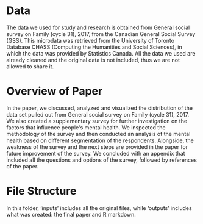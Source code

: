 # Data

The data we used for study and research is obtained from General social survey on Family (cycle 31), 2017, from the Canadian General Social Survey (GSS). This microdata was retrieved from the University of Toronto Database CHASS (Computing the Humanities and Social Sciences), in which the data was provided by Statistics Canada. All the data we used are already cleaned and the original data is not included, thus we are not allowed to share it.

# Overview of Paper

In the paper, we discussed, analyzed and visualized the distribution of the data set pulled out from General social survey on Family (cycle 31), 2017. We also created a supplementary survey for further investigation on the factors that influence people's mental health. We inspected the methodology of the survey and then conducted an analysis of the mental health based on different segmentation of the respondents. Alongside, the weakness of the survey and the next steps are provided in the paper for future improvement of the survey. We concluded with an appendix that included all the questions and options of the survey, followed by references of the paper.

# File Structure

In this folder, ‘inputs’ includes all the original files, while ‘outputs’ includes what was created: the final paper and R markdown.

